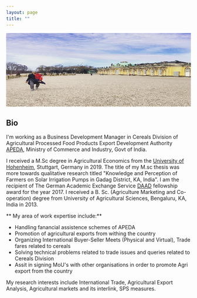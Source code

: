 ```yaml
---
layout: page
title: ""
---
```

<p align="center">
  <img width="700" height="200" src="IMG_20200409_010555_376.jpg">
</p>

## Bio ##

  I'm working as a Business Development Manager in Cereals Division of Agricultural Processed Food Products Export Development Authority [APEDA](https://apeda.gov.in/apedawebsite/six_head_product/cereal.htm), Ministry of Commerce and Industry, Govt of India. 

  I received a M.Sc degree in Agricultural Economics from the [University of Hohenheim](https://www.uni-hohenheim.de/en/agricultural-economics-masters#:~:text=Agricultural%20research%20at%20the%20University,bio%2Dbased%20value%2Dcreation%20networks), Stuttgart, Germany in 2019. The title of my M.sc thesis was more towards qualitative research titled "Knowledge and Perception of Farmers on Solar Irrigation Pumps in Gadag District, KA, India". I am the recipient of The German Academic Exchange Service [DAAD](https://www.uni-hohenheim.de/en/agecon-scholarships) fellowship award for the year 2017. I received a B. Sc. (Agriculture Marketing and Co-operation) degree from University of Agricultural Sciences, Bengaluru, KA, India in 2013. 
   
 ** My area of work expertise include:** 
  * Handling fanancial assistence schemes of APEDA
  * Promotion of agricultural exports from withing the country 
  * Organizing International Buyer-Seller Meets (Physical and Virtual), Trade fares related to cereals 
  * Solving technical problems related to trade issues and queries related to Cereals Division
  * Assit in signing MoU's with other organisations in order to promote Agri export from the country
  
 My research interests include  International Trade, Agricultural Export Analysis, Agricultural markets and its interlink, SPS measures. 























